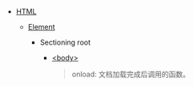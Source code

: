 
* [HTML](https://developer.mozilla.org/en-US/docs/Web/HTML)

    * [Element](https://developer.mozilla.org/en-US/docs/Web/HTML/Element)

        * Sectioning root

            * [<body\>](https://developer.mozilla.org/en-US/docs/Web/HTML/Element/body)

                > onload: 文档加载完成后调用的函数。
            